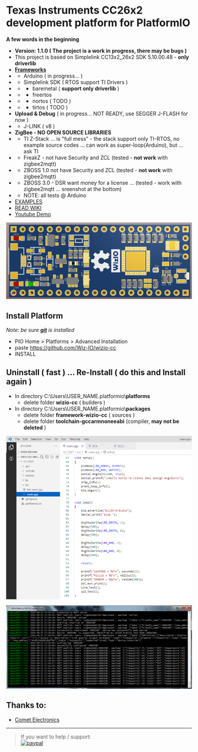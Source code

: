 # Texas Instruments CC26x2<br> development platform for PlatformIO

**A few words in the beginning**
* **Version: 1.1.0 ( The project is a work in progress, there may be bugs )**
* This project is based on Simplelink CC13x2_26x2 SDK 5.10.00.48 - **only driverlib**
* **[Frameworks](https://github.com/Wiz-IO/framework-wizio-cc)**
* * Arduino ( in progress... )
* * Simplelink SDK ( RTOS support TI Drivers )
* * * baremetal ( **support only driverlib** )
* * * freertos 
* * * nortos ( TODO )
* * * tirtos ( TODO )
* **Upload & Debug** ( in progress... NOT READY, use SEGGER J-FLASH for now )
* * J-LINK ( v8 )
* **ZigBee - NO OPEN SOURCE LIBRARIES**
* * TI Z-Stack ... is "full mess" - the stack support only TI-RTOS, no example source codes ... can work as super-loop(Arduino), but ... ask TI
* * FreakZ - not have Security and ZCL (tested -  **not work** with zigbee2mqtt)
* * ZBOSS 1.0 not have Security and ZCL (tested -  **not work** with zigbee2mqtt)
* * ZBOSS 3.0 - DSR want money for a license ... (tested - work with zigbee2mqtt ... sreenshot at the bottom)
* * NOTE: all tests @ Arduino
* [EXAMPLES](https://github.com/Wiz-IO/examples-wizio-cc)
* [READ WIKI](https://github.com/Wiz-IO/wizio-cc/wiki)
* [Youtube Demo](https://www.youtube.com/watch?v=GS83TT35M40)

![pico](https://raw.githubusercontent.com/Wiz-IO/LIB/master/images/Arduino-CC2652.jpg)

## Install Platform
_Note: be sure [**git**](https://git-scm.com/downloads) is installed_
* PIO Home > Platforms > Advanced Installation 
* paste https://github.com/Wiz-IO/wizio-cc
* INSTALL

## Uninstall ( fast ) ... Re-Install ( do this and Install again )
* In directory C:\Users\USER_NAME\.platformio\\**platforms**
  * delete folder **wizio-cc** ( builders )
* In directory C:\Users\USER_NAME\.platformio\\**packages**
  * delete folder **framework-wizio-cc** ( sources )
  * delete folder **toolchain-gccarmnoneeabi** (compiler, **may not be deleted** )

![pico](https://raw.githubusercontent.com/Wiz-IO/LIB/master/images/PIO-CC.jpg)

![pico](https://raw.githubusercontent.com/Wiz-IO/LIB/master/images/zigbee-sensor.jpg)

## Thanks to:
* [Comet Electronics](https://www.comet.bg/en/)

***

>If you want to help / support:   
[![paypal](https://www.paypalobjects.com/en_US/i/btn/btn_donate_SM.gif)](https://www.paypal.com/cgi-bin/webscr?cmd=_s-xclick&hosted_button_id=ESUP9LCZMZTD6)
